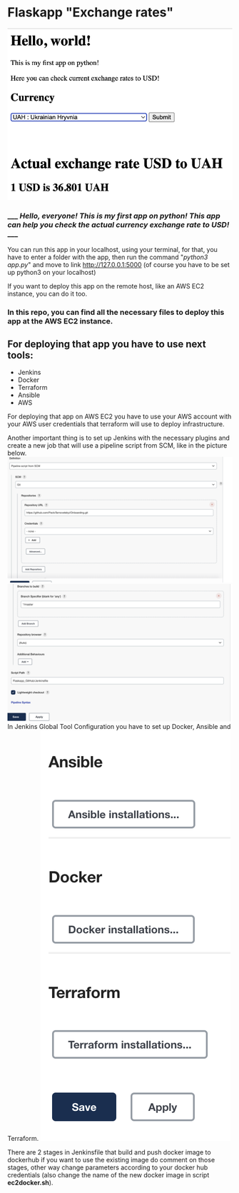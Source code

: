# Flaskapp "Exchange rates" 

![Main image](img/flaskapp.png)

### ___ *Hello, everyone! This is my first app on python! This app can help you check the actual currency exchange rate to USD!* ___

  You can run this app in your localhost, using your terminal, for that, you have to enter a folder with the app, then run the command "*python3 app.py*" and move to link http://127.0.0.1:5000 (of course you have to be set up python3 on your localhost) 

 If you want to deploy this app on the remote host, like an AWS EC2 instance, you can do it too.
### In this repo, you can find all the necessary files to deploy this app at the AWS EC2 instance.


## For deploying that app you have to use next tools:
- Jenkins 
- Docker
- Terraform
- Ansible
- AWS  

 For deploying that app on AWS EC2 you have to use your AWS account with your AWS user credentials that terraform will use to deploy infrastructure.

 Another important thing is to set up Jenkins with the necessary plugins and create a new job that will use a pipeline script from SCM, like in the picture below.
![jenkins job1](img/pipeline1.png)
![jenkins job2](img/pipeline2.png)
 In Jenkins Global Tool Configuration you have to set up Docker, Ansible and Terraform.
![jenkins gtc](img/gtc.png)

  There are 2 stages in Jenkinsfile that build and push docker image to dockerhub if you want to use the existing image do comment on those stages, other way change parameters according to your docker hub credentials (also change the name of the new docker image in script **ec2docker.sh**).